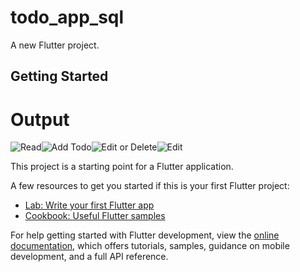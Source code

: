 # todo_app_sql

A new Flutter project.

## Getting Started
# Output
![Read](https://user-images.githubusercontent.com/107492573/216324230-c3a0a865-6cc7-41b8-b505-e9d5798732a2.png)![Add Todo](https://user-images.githubusercontent.com/107492573/216324425-06a364a5-53db-46d6-a6cd-ad0770d829db.png)![Edit or Delete](https://user-images.githubusercontent.com/107492573/216324506-f05b98d7-0f34-4b61-b781-f9b37246613a.png)![Edit](https://user-images.githubusercontent.com/107492573/216324532-533788e4-caab-424e-893f-f7238b8a7663.png)





This project is a starting point for a Flutter application.

A few resources to get you started if this is your first Flutter project:

- [Lab: Write your first Flutter app](https://docs.flutter.dev/get-started/codelab)
- [Cookbook: Useful Flutter samples](https://docs.flutter.dev/cookbook)

For help getting started with Flutter development, view the
[online documentation](https://docs.flutter.dev/), which offers tutorials,
samples, guidance on mobile development, and a full API reference.
